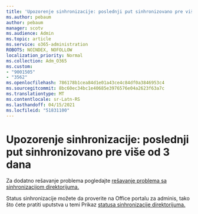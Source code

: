 ```yaml
---
title: 'Upozorenje sinhronizacije: poslednji put sinhronizovano pre više od 3 dana'
ms.author: pebaum
author: pebaum
manager: scotv
ms.audience: Admin
ms.topic: article
ms.service: o365-administration
ROBOTS: NOINDEX, NOFOLLOW
localization_priority: Normal
ms.collection: Adm_O365
ms.custom:
- "9001505"
- "3562"
ms.openlocfilehash: 786178b1cea84d1e01a43ce4c84df0a3846953c4
ms.sourcegitcommit: 8bc60ec34bc1e40685e3976576e04a2623f63a7c
ms.translationtype: MT
ms.contentlocale: sr-Latn-RS
ms.lasthandoff: 04/15/2021
ms.locfileid: "51831100"
---
```

# <a name="sync-warning-last-synced-more-than-3-days-ago"></a>Upozorenje sinhronizacije: poslednji put sinhronizovano pre više od 3 dana

Za dodatno rešavanje problema pogledajte [rešavanje problema sa sinhronizacijom direktorijuma.](https://docs.microsoft.com/office365/enterprise/fix-problems-with-directory-synchronization)

Status sinhronizacije možete da proverite na Office portalu za adminis, tako što ćete pratiti uputstva u temi Prikaz [statusa sinhronizacije direktorijuma.](https://docs.microsoft.com/office365/enterprise/view-directory-synchronization-status)

